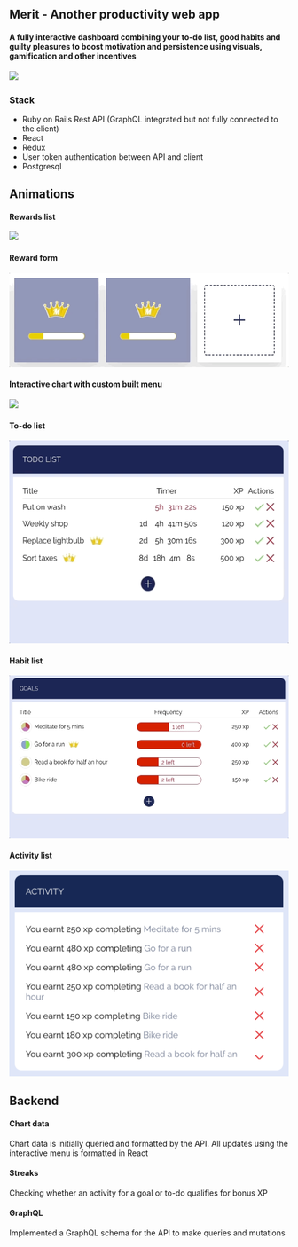 ## Merit - Another productivity web app

#### A fully interactive dashboard combining your to-do list, good habits and guilty pleasures to boost motivation and persistence using visuals, gamification and other incentives

![](FullyInteractive.gif)

### Stack

- Ruby on Rails Rest API (GraphQL integrated but not fully connected to the client)
- React
- Redux
- User token authentication between API and client
- Postgresql

## Animations

#### Rewards list

![](RewardsFlip.gif)

#### Reward form

![](RewardsForm.gif)

#### Interactive chart with custom built menu

![](InteractiveChart.gif)

#### To-do list

![](TodoList.gif)

#### Habit list

![](GoalList.gif)

#### Activity list

![alt text](Activities.png "Activity list")

## Backend

#### Chart data

Chart data is initially queried and formatted by the API. All updates using the interactive menu is formatted in React

#### Streaks

Checking whether an activity for a goal or to-do qualifies for bonus XP

#### GraphQL

Implemented a GraphQL schema for the API to make queries and mutations
